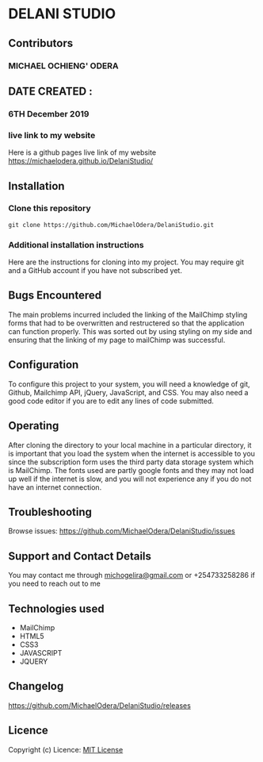 # DELANI STUDIO

## 

## Contributors
### MICHAEL OCHIENG' ODERA

## DATE CREATED :
### 6TH December 2019

### live link to my website
Here is a github pages live link of my website https://michaelodera.github.io/DelaniStudio/

## Installation
### Clone this repository
```
git clone https://github.com/MichaelOdera/DelaniStudio.git

```
### Additional installation instructions
Here are the instructions for cloning into my project. You may require git and a GitHub account if you have not subscribed yet.

## Bugs Encountered
The main problems incurred included the linking of the MailChimp styling forms that had to be overwritten and restructered so that the application can function properly. This was sorted out by using styling on my side and ensuring that the linking of my page to mailChimp was successful.

## Configuration
To configure this project to your system, you will need a knowledge of git, Github, Mailchimp API, jQuery, JavaScript, and CSS. You may also need a good code editor if you are to edit any lines of code submitted.
## Operating
After cloning the directory to your local machine in a particular directory, it is important that you load the system when the internet is accessible to you since the subscription form uses the third party data storage system which is MailChimp. The fonts used are partly google fonts and they may not load up well if the internet is slow, and you will not experience any if you do not have an internet connection.
## Troubleshooting
Browse issues: https://github.com/MichaelOdera/DelaniStudio/issues

## Support and Contact Details
You may contact me through michogelira@gmail.com or +254733258286 if you need to reach out to me

## Technologies used
* MailChimp
* HTML5
* CSS3
* JAVASCRIPT
* JQUERY

## Changelog
https://github.com/MichaelOdera/DelaniStudio/releases
## Licence
Copyright (c)
Licence: [MIT License](LICENSE)